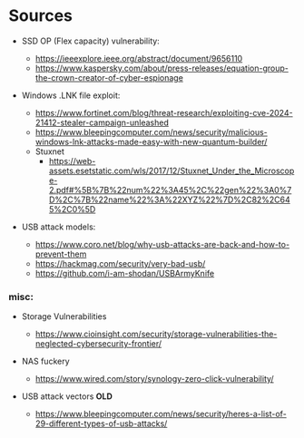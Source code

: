 # Sources

- SSD OP (Flex capacity) vulnerability:
  - https://ieeexplore.ieee.org/abstract/document/9656110
  - https://www.kaspersky.com/about/press-releases/equation-group-the-crown-creator-of-cyber-espionage

- Windows .LNK file exploit:
  - https://www.fortinet.com/blog/threat-research/exploiting-cve-2024-21412-stealer-campaign-unleashed
  - https://www.bleepingcomputer.com/news/security/malicious-windows-lnk-attacks-made-easy-with-new-quantum-builder/
  - Stuxnet
    - https://web-assets.esetstatic.com/wls/2017/12/Stuxnet_Under_the_Microscope-2.pdf#%5B%7B%22num%22%3A45%2C%22gen%22%3A0%7D%2C%7B%22name%22%3A%22XYZ%22%7D%2C82%2C645%2C0%5D

- USB attack models:
  - https://www.coro.net/blog/why-usb-attacks-are-back-and-how-to-prevent-them
  - https://hackmag.com/security/very-bad-usb/
  - https://github.com/i-am-shodan/USBArmyKnife

### misc:

- Storage Vulnerabilities
  - https://www.cioinsight.com/security/storage-vulnerabilities-the-neglected-cybersecurity-frontier/

- NAS fuckery
  - https://www.wired.com/story/synology-zero-click-vulnerability/

- USB attack vectors **OLD**
  - https://www.bleepingcomputer.com/news/security/heres-a-list-of-29-different-types-of-usb-attacks/

